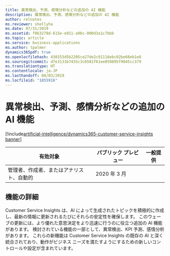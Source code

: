 ```yaml
---
title: 異常検出、予測、感情分析などの追加の AI 機能
description: 異常検出、予測、感情分析などの追加の AI 機能
author: relnotes
ms.reviewer: shellyha
ms.date: 07/31/2019
ms.assetid: f063278d-615e-e911-a96c-000d3a1c7bbb
ms.topic: article
ms.service: business-applications
ms.author: tpalmer
dynamics365pdf: true
ms.openlocfilehash: 430153d5b2205ce27de2c91116ebc02be68eb1e8
ms.sourcegitcommit: d7e3131b7435c3c6581f61ee059895f9045cc379
ms.translationtype: HT
ms.contentlocale: ja-JP
ms.lasthandoff: 08/03/2019
ms.locfileid: "1855916"
---
```

# <a name="additional-ai-capabilities-such-as-anomaly-detection-prediction-sentiment-analysis"></a>異常検出、予測、感情分析などの追加の AI 機能
[!include[artificial-intelligence/dynamics365-customer-service-insights banner](../includes/artificial-intelligence/dynamics365-customer-service-insights.md)]

| 有効対象    |  パブリック プレビュー | 一般提供 | 
| ---------- | ---------- |---------- |
|管理者、作成者、またはアナリスト、自動的|2020 年 3 月| |






## <a name="feature-details"></a>機能の詳細
<!--feature detail start -->
Customer Service Insights は、AI によって生成されたトピックを積極的に作成し、最新の情報に更新されるたびにそれらの安定性を確保します。 このウェーブの更新には、より優れた意思決定をより迅速に行うのに役立つ追加の AI 機能があります。 検討されている機能の一部として、異常検出、KPI 予測、感情分析があります。 これらの新機能は Customer Service Insights の既存の AI と深く統合されており、動作がビジネス ニーズを満たすようにするための新しいコントロールや設定が含まれています。
<!--feature detail end -->











